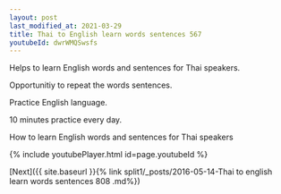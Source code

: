 ```yaml
---
layout: post
last_modified_at: 2021-03-29
title: Thai to English learn words sentences 567 
youtubeId: dwrWMQSwsfs
---
```

 
 
Helps to learn English words and sentences for Thai speakers.

Opportunitiy to repeat the words sentences. 

Practice English language. 
 
10 minutes practice every day. 
 
How to learn English words and sentences for Thai speakers 
 
{% include youtubePlayer.html id=page.youtubeId %}
 
 
[Next]({{ site.baseurl }}{% link  split1/_posts/2016-05-14-Thai to english learn words sentences 808 .md%})
 
